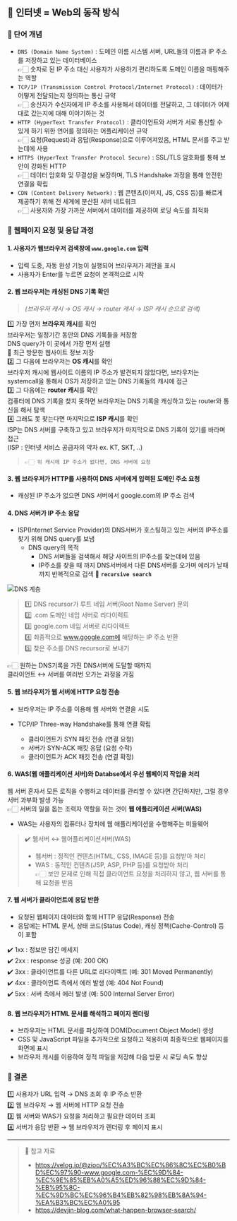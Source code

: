 ## 🚩 인터넷 = Web의 동작 방식
### 📌 단어 개념
- `DNS (Domain Name System)` : 도메인 이름 시스템 서버, URL들의 이름과 IP 주소를 저장하고 있는 데이터베이스   
👉🏻 숫자로 된 IP 주소 대신 사용자가 사용하기 편리하도록 도메인 이름을 매핑해주는 역할
- `TCP/IP (Transmission Control Protocol/Internet Protocol)` : 데이터가 어떻게 전달되는지 정의하는 통신 규약   
👉🏻 송신자가 수신자에게 IP 주소를 사용해서 데이터를 전달하고, 그 데이터가 어제대로 갔는지에 대해 이야기하는 것 
- `HTTP (HyperText Transfer Protocol)` : 클라이언트와 서버가 서로 통신할 수 있게 하기 위한 언어를 정의하는 어플리케이션 규약   
👉🏻 요청(Request)과 응답(Response)으로 이루어져있음, HTML 문서를 주고 받는데에 사용
- `HTTPS (HyperText Transfer Protocol Secure)` : SSL/TLS 암호화를 통해 보안이 강화된 HTTP     
👉🏻 데이터 암호화 및 무결성을 보장하며, TLS Handshake 과정을 통해 안전한 연결을 확립
- `CDN (Content Delivery Network)` : 웹 콘텐츠(이미지, JS, CSS 등)를 빠르게 제공하기 위해 전 세계에 분산된 서버 네트워크    
👉🏻 사용자와 가장 가까운 서버에서 데이터를 제공하여 로딩 속도를 최적화

### 📌 웹페이지 요청 및 응답 과정
#### 1. 사용자가 웹브라우저 검색창에 `www.google.com` 입력
- 입력 도중, 자동 완성 기능이 실행되어 브라우저가 제안을 표시
- 사용자가 Enter를 누르면 요청이 본격적으로 시작

#### 2. 웹 브라우저는 캐싱된 DNS 기록 확인
> *(브라우저 캐시 → OS 캐시 → router 캐시 → ISP 캐시 순으로 검색)*
>

1️⃣ 가장 먼저 **브라우저 캐시**를 확인  
브라우저는 일정기간 동안의 DNS 기록들을 저장함  
DNS query가 이 곳에서 가장 먼저 실행  
🟰 최근 방문한 웹사이트 정보 저장  
2️⃣ 그 다음에 브라우저는 **OS 캐시**를 확인  
브라우저 캐시에 웹사이트 이름의 IP 주소가 발견되지 않았다면,   브라우저는 systemcall을 통해서 OS가 저장하고 있는 DNS    기록들의 캐시에 접근   
3️⃣ 그 다음에는 **router 캐시**를 확인  
컴퓨터에 DNS 기록을 찾지 못하면 브라우저는 DNS 기록을 캐싱하고 있는 router와 통신을 해서 탐색  
4️⃣ 그래도 못 찾는다면 마지막으로 **ISP 캐시**를 확인  
ISP는 DNS 서버를 구축하고 있고 브라우저가 마지막으로 DNS 기록이 있기를 바라며 접근      
(ISP : 인터넷 서비스 공급자의 약자 ex. KT, SKT, ..)  
> `👉🏻 위 캐시에 IP 주소가 없다면, DNS 서버에 요청`  

####  3. 웹 브라우저가 HTTP를 사용하여 DNS 서버에게 입력된 도메인 주소 요청 
  - 캐싱된 IP 주소가 없으면 DNS 서버에서 google.com의 IP 주소 검색
  
#### 4. DNS 서버가 IP 주소 응답
- ISP(Internet Service Provider)의 DNS서버가 호스팅하고 있는 서버의 IP주소를 찾기 위해 DNS query를 보냄
  - DNS query의 목적 
    - DNS 서버들을 검색해서 해당 사이트의 IP주소를 찾는데에 있음  
    - IP주소를 찾을 때 까지 DNS서버에서 다른 DNS서버를 오가며 에러가 날때까지 반복적으로 검색 🟰 **`recursive search`**
    
![DNS 계층](https://velog.velcdn.com/images/sapientia/post/a43c1d45-c30f-4d25-a895-d3c7bce4114f/image.png)

> 1️⃣ DNS recursor가 루트 네임 서버(Root Name Server) 문의   
> 2️⃣ .com 도메인 네임 서버로 리다이렉트  
> 3️⃣ google.com 네임 서버로 리다이렉트  
> 4️⃣ 최종적으로 www.google.com에 해당하는 IP 주소 반환  
> 5️⃣ 찾은 주소를 DNS recursor로 보내기  

👉🏻 원하는 DNS기록을 가진 DNS서버에 도달할 때까지   
클라이언트 ↔️ 서버를 여러번 오가는 과정을 가짐 

#### 5. 웹 브라우저가 웹 서버에 HTTP 요청 전송
- 브라우저는 IP 주소를 이용해 웹 서버와 연결을 시도

- TCP/IP Three-way Handshake를 통해 연결 확립
  - 클라이언트가 SYN 패킷 전송 (연결 요청)
  - 서버가 SYN-ACK 패킷 응답 (요청 수락)
  - 클라이언트가 ACK 패킷 전송 (연결 확정)

#### 6. WAS(웹 애플리케이션 서버)와 Databse에서 우선 웹페이지 작업을 처리
웹 서버 혼자서 모든 로직을 수행하고 데이터를 관리할 수 있다면 간단하지만, 그럴 경우 서버 과부화 발생 가능    
👉🏻 서버의 일을 돕는 조력자 역할을 하는 것이 **웹 에플리케이션 서버(WAS)**
- WAS는 사용자의 컴퓨터나 장치에 웹 애플리케이션을 수행해주는 미들웨어

> ✔️ 웹서버 ↔️ 웹어플리케이션서버(WAS)
> - 웹서버 : 정적인 컨텐츠(HTML, CSS, IMAGE 등)를 요청받아 처리   
> - WAS : 동적인 컨텐츠(JSP, ASP, PHP 등)를 요청받아 처리     
👉🏻 보안 문제로 인해 직접 클라이언트 요청을 처리하지 않고, 웹 서버를 통해 요청을 받음

#### 7. 웹 서버가 클라이언트에 응답 반환
- 요청된 웹페이지 데이터와 함께 HTTP 응답(Response) 전송
- 응답에는 HTML 문서, 상태 코드(Status Code), 캐싱 정책(Cache-Control) 등이 포함

> 
✔️ 1xx : 정보만 담긴 메세지  
✔️ 2xx : response 성공 (예: 200 OK)  
✔️ 3xx : 클라이언트를 다른 URL로 리다이렉트 (예: 301 Moved Permanently)  
✔️ 4xx : 클라이언트 측에서 에러 발생 (예: 404 Not Found)  
✔️ 5xx : 서버 측에서 에러 발생 (예: 500 Internal Server Error)

#### 8. 웹 브라우저가 HTML 문서를 해석하고 페이지 렌더링
- 브라우저는 HTML 문서를 파싱하여 DOM(Document Object Model) 생성
- CSS 및 JavaScript 파일을 추가적으로 요청하고 적용하여 최종적으로 웹페이지를 화면에 표시
- 브라우저 캐시를 이용하여 정적 파일을 저장해 다음 방문 시 로딩 속도 향상

### 📌 결론
1️⃣ 사용자가 URL 입력 → DNS 조회 후 IP 주소 반환   
2️⃣ 웹 브라우저 → 웹 서버에 HTTP 요청 전송   
3️⃣ 웹 서버와 WAS가 요청을 처리하고 필요한 데이터 조회  
4️⃣ 서버가 응답 반환 → 웹 브라우저가 렌더링 후 페이지 표시


---

> 📜 참고 자료
> - https://velog.io/@zioo/%EC%A3%BC%EC%86%8C%EC%B0%BD%EC%97%90-www.google.com-%EC%9D%84-%EC%9E%85%EB%A0%A5%ED%96%88%EC%9D%84-%EB%95%8C-%EC%9D%BC%EC%96%B4%EB%82%98%EB%8A%94-%EA%B3%BC%EC%A0%95
> - https://devjin-blog.com/what-happen-browser-search/